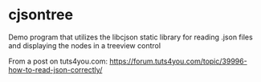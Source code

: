 # cjsontree

Demo program that utilizes the libcjson static library for reading .json files and displaying the nodes in a treeview control

From a post on tuts4you.com: https://forum.tuts4you.com/topic/39996-how-to-read-json-correctly/
